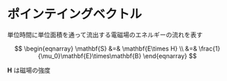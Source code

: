 # ポインテイングベクトル

単位時間に単位面積を通って流出する電磁場のエネルギーの流れを表す

$$
\begin{eqnarray}
\mathbf{S}
&=& \mathbf{E\times H} \\
&=& \frac{1}{\mu_0}\mathbf{E}\times\mathbf{B}
\end{eqnarray}
$$

$\mathbf{H}$ は磁場の強度
